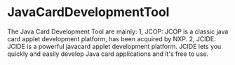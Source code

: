 # JavaCardDevelopmentTool
The Java Card Development Tool are mainly:
1, JCOP:
JCOP is a classic java card applet development platform, has been acquired by NXP.
2, JCIDE:
JCIDE is a powerful javacard applet development platform. JCIDE lets you quickly and easily develop Java card applications and it's free to use.
